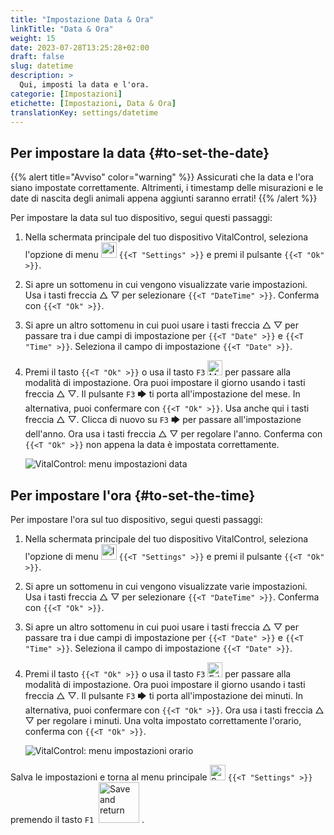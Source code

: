 ```yaml
---
title: "Impostazione Data & Ora"
linkTitle: "Data & Ora"
weight: 15
date: 2023-07-28T13:25:28+02:00
draft: false
slug: datetime
description: >
  Qui, imposti la data e l'ora.
categorie: [Impostazioni]
etichette: [Impostazioni, Data & Ora]
translationKey: settings/datetime
---
```

## Per impostare la data {#to-set-the-date}
{{% alert title="Avviso" color="warning" %}}
Assicurati che la data e l'ora siano impostate correttamente. Altrimenti, i timestamp delle misurazioni e le date di nascita degli animali appena aggiunti saranno errati!
{{% /alert %}}

Per impostare la data sul tuo dispositivo, segui questi passaggi:

1. Nella schermata principale del tuo dispositivo VitalControl, seleziona l'opzione di menu <img src="/icons/gear.svg" width="25" align="bottom" alt="Impostazioni" /> `{{<T "Settings" >}}` e premi il pulsante `{{<T "Ok" >}}`.

2. Si apre un sottomenu in cui vengono visualizzate varie impostazioni. Usa i tasti freccia △ ▽ per selezionare `{{<T "DateTime" >}}`. Conferma con `{{<T "Ok" >}}`.

3. Si apre un altro sottomenu in cui puoi usare i tasti freccia △ ▽ per passare tra i due campi di impostazione per `{{<T "Date" >}}` e `{{<T "Time" >}}`. Seleziona il campo di impostazione `{{<T "Date" >}}`.

4. Premi il tasto `{{<T "Ok" >}}` o usa il tasto `F3` <img src="/icons/actions/edit.svg" width="24" align="bottom" alt="Modifica" /> per passare alla modalità di impostazione. Ora puoi impostare il giorno usando i tasti freccia △ ▽. Il pulsante `F3` 🡆 ti porta all'impostazione del mese. In alternativa, puoi confermare con `{{<T "Ok" >}}`. Usa anche qui i tasti freccia △ ▽. Clicca di nuovo su `F3` 🡆 per passare all'impostazione dell'anno. Ora usa i tasti freccia △ ▽ per regolare l'anno. Conferma con `{{<T "Ok" >}}` non appena la data è impostata correttamente.

    ![VitalControl: menu impostazioni data](../images/date.png "Per impostare la data")

## Per impostare l'ora {#to-set-the-time}

Per impostare l'ora sul tuo dispositivo, segui questi passaggi:

1. Nella schermata principale del tuo dispositivo VitalControl, seleziona l'opzione di menu <img src="/icons/gear.svg" width="25" align="bottom" alt="Impostazioni" /> `{{<T "Settings" >}}` e premi il pulsante `{{<T "Ok" >}}`.

2. Si apre un sottomenu in cui vengono visualizzate varie impostazioni. Usa i tasti freccia △ ▽ per selezionare `{{<T "DateTime" >}}`. Conferma con `{{<T "Ok" >}}`.

3. Si apre un altro sottomenu in cui puoi usare i tasti freccia △ ▽ per passare tra i due campi di impostazione per `{{<T "Date" >}}` e `{{<T "Time" >}}`. Seleziona il campo di impostazione `{{<T "Date" >}}`.


4. Premi il tasto `{{<T "Ok" >}}` o usa il tasto `F3` <img src="/icons/actions/edit.svg" width="24" align="bottom" alt="Edit" /> per passare alla modalità di impostazione. Ora puoi impostare il giorno usando i tasti freccia △ ▽. Il pulsante `F3` 🡆 ti porta all'impostazione dei minuti. In alternativa, puoi confermare con `{{<T "Ok" >}}`. Ora usa i tasti freccia △ ▽ per regolare i minuti. Una volta impostato correttamente l'orario, conferma con `{{<T "Ok" >}}`.

    ![VitalControl: menu impostazioni orario](../images/time.png "Per impostare l'orario")

Salva le impostazioni e torna al menu principale <img src="/icons/gear.svg" width="25" align="bottom" alt="Settings" /> `{{<T "Settings" >}}` premendo il tasto `F1` &nbsp;<img src="/icons/footer/save_exit.svg" width="65" align="bottom" alt="Save and return" />&nbsp;.
